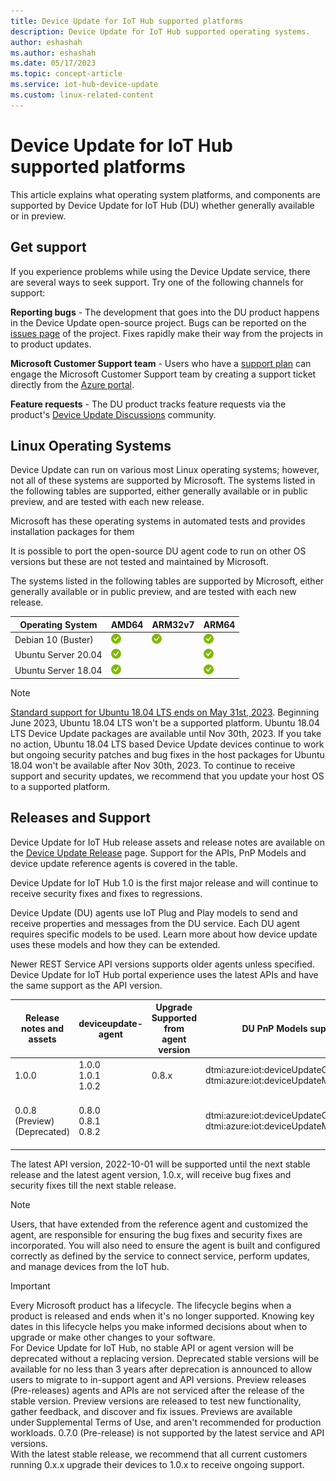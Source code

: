 ```yaml
---
title: Device Update for IoT Hub supported platforms
description: Device Update for IoT Hub supported operating systems.
author: eshashah
ms.author: eshashah
ms.date: 05/17/2023
ms.topic: concept-article
ms.service: iot-hub-device-update
ms.custom: linux-related-content
---
```

# Device Update for IoT Hub supported platforms


This article explains what operating system platforms, and components are supported by Device Update for IoT Hub (DU) whether generally available or in preview.

## Get support

If you experience problems while using the Device Update service, there are several ways to seek support. Try one of the following channels for support:

**Reporting bugs** - The development that goes into the DU product happens in the Device Update open-source project. Bugs can be reported on the [issues page](https://github.com/Azure/iot-hub-device-update/issues) of the project. Fixes rapidly make their way from the projects in to product updates.

**Microsoft Customer Support team** - Users who have a [support plan](https://azure.microsoft.com/support/plans/) can engage the Microsoft Customer Support team by creating a support ticket directly from the [Azure portal](https://portal.azure.com/signin/index/?feature.settingsportalinstance=mpac).

**Feature requests** - The DU product tracks feature requests via the product's [Device Update Discussions](https://github.com/Azure/iot-hub-device-update/discussions) community.

## Linux Operating Systems

Device Update can run on various most Linux operating systems; however, not all of these systems are supported by Microsoft. The systems listed in the following tables are supported, either generally available or in public preview, and are tested with each new release.

Microsoft has these operating systems in automated tests and provides installation packages for them

It is possible to port the open-source DU agent code to run on other OS versions but these are not tested and maintained by Microsoft.

The systems listed in the following tables are supported by Microsoft, either generally available or in public preview, and are tested with each new release.

| Operating System | AMD64 | ARM32v7 | ARM64 |
| ---------------- | ----- | ------- | ----- |
| Debian 10 (Buster) | ![Debian + AMD64](./media/support/green-check.png)  | ![Debian + ARM32v7](./media/support/green-check.png) | ![Debian + + ARM64](./media/support/green-check.png)  |
| Ubuntu Server 20.04 | ![Ubuntu Server 20.04 + AMD64](./media/support/green-check.png) |  | ![Ubuntu Server 20.04 + ARM64](./media/support/green-check.png) |
| Ubuntu Server 18.04 | ![Ubuntu Server 18.04 + AMD64](./media/support/green-check.png) |  | ![Ubuntu Server 18.04 + ARM64](./media/support/green-check.png) |


> [!NOTE]
> [Standard support for Ubuntu 18.04 LTS ends on May 31st, 2023](https://ubuntu.com/blog/18-04-end-of-standard-support). Beginning June 2023, Ubuntu 18.04 LTS won't be a supported platform. Ubuntu 18.04 LTS Device Update packages are available until Nov 30th, 2023. If you take no action, Ubuntu 18.04 LTS based Device Update devices continue to work but ongoing security patches and bug fixes in the host packages for Ubuntu 18.04 won't be available after Nov 30th, 2023. To continue to receive support and security updates, we recommend that you update your host OS to a supported platform. 

## Releases and Support

Device Update for IoT Hub release assets and release notes are available on the [Device Update Release](https://github.com/Azure/iot-hub-device-update/releases) page. Support for the APIs, PnP Models and device update reference agents is covered in the table. 

Device Update for IoT Hub 1.0 is the first major release and will continue to receive security fixes and fixes to regressions.  

Device Update (DU) agents use IoT Plug and Play models to send and receive properties and messages from the DU service. Each DU agent requires specific models to be used. Learn more about how device update uses these models and how they can be extended.  

Newer REST Service API versions supports older agents unless specified. Device Update for IoT Hub portal experience uses the latest APIs and have the same support as the API version. 

| Release notes and assets | deviceupdate-agent | Upgrade Supported from agent version | DU PnP Models supported | API Versions|
| ------------------------ | ------------------ | ------------------------------------ | ----------------------- |-------------|
| 1.0.0 | 1.0.0 <br /> 1.0.1 <br /> 1.0.2 | 0.8.x | dtmi:azure:iot:deviceUpdateContractModel;2 <br /> dtmi:azure:iot:deviceUpdateModel;2  | 2022-10-01 |
|0.0.8 (Preview)(Deprecated) | 0.8.0 <br /> 0.8.1 <br /> 0.8.2 |  | dtmi:azure:iot:deviceUpdateContractModel;1 <br /> dtmi:azure:iot:deviceUpdateModel;1 | 2022-10-01 <br /> 2021-06-01-preview (Deprecated)|

The latest API version, 2022-10-01 will be supported until the next stable release and the latest agent version, 1.0.x, will receive bug fixes and security fixes till the next stable release. 

> [!NOTE]
> Users, that have extended from the reference agent and customized the agent, are responsible for ensuring the bug fixes and security fixes are incorporated. You will also need to ensure the agent is built and configured correctly as defined by the service to connect service, perform updates, and manage devices from the IoT hub. 

> [!IMPORTANT]
> Every Microsoft product has a lifecycle. The lifecycle begins when a product is released and ends when it's no longer supported. Knowing key dates in this lifecycle helps you make informed decisions about when to upgrade or make other changes to your software.  
> For Device Update for IoT Hub, no stable API or agent version will be deprecated without a replacing version. Deprecated stable versions will be available for no less than 3 years after deprecation is announced to allow users to migrate to in-support agent and API versions. 
> Preview releases (Pre-releases) agents and APIs are not serviced after the release of the stable version. Preview versions are released to test new functionality, gather feedback, and discover and fix issues. Previews are available under Supplemental Terms of Use, and aren't recommended for production workloads. 
> 0.7.0 (Pre-release) is not supported by the latest service and API versions.  
> With the latest stable release, we recommend that all current customers running 0.x.x upgrade their devices to 1.0.x to receive ongoing support. 
